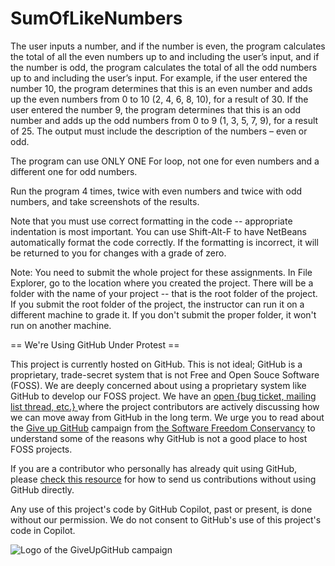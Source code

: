 # SumOfLikeNumbers
The user inputs a number, and if the number is even, the program calculates the total of all the even numbers up to and including the user’s input, and if the number is odd, the program calculates the total of all the odd numbers up to and including the user’s input. For example, if the user entered the number 10, the program determines that this is an even number and adds up the even numbers from 0 to 10 (2, 4, 6, 8, 10), for a result of 30. If the user entered the number 9, the program determines that this is an odd number and adds up the odd numbers from 0 to 9 (1, 3, 5, 7, 9), for a result of 25. The output must include the description of the numbers – even or odd. 

The program can use ONLY ONE For loop, not one for even numbers and a different one for odd numbers.  

Run the program 4 times, twice with even numbers and twice with odd numbers, and take screenshots of the results. 

Note that you must use correct formatting in the code -- appropriate indentation is most important. You can use Shift-Alt-F to have NetBeans automatically format the code correctly. If the formatting is incorrect, it will be returned to you for changes with a grade of zero.  

Note: You need to submit the whole project for these assignments. In File Explorer, go to the location where you created the project. There will be a folder with the name of your project -- that is the root folder of the project.  If you submit the root folder of the project, the instructor can run it on a different machine to grade it. If you don't submit the proper folder, it won't run on another machine.


== We're Using GitHub Under Protest ==

This project is currently hosted on GitHub.  This is not ideal; GitHub is a
proprietary, trade-secret system that is not Free and Open Souce Software
(FOSS).  We are deeply concerned about using a proprietary system like GitHub
to develop our FOSS project.  We have an
[open {bug ticket, mailing list thread, etc.} ](INSERT_LINK) where the
project contributors are actively discussing how we can move away from GitHub
in the long term.  We urge you to read about the
[Give up GitHub](https://GiveUpGitHub.org) campaign from
[the Software Freedom Conservancy](https://sfconservancy.org) to understand
some of the reasons why GitHub is not a good place to host FOSS projects.

If you are a contributor who personally has already quit using GitHub, please
[check this resource](INSERT_LINK) for how to send us contributions without
using GitHub directly.

Any use of this project's code by GitHub Copilot, past or present, is done
without our permission.  We do not consent to GitHub's use of this project's
code in Copilot.

![Logo of the GiveUpGitHub campaign](https://sfconservancy.org/img/GiveUpGitHub.png)
